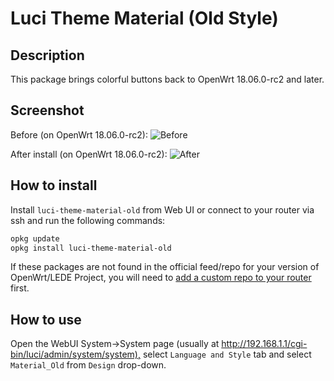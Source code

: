 # Luci Theme Material (Old Style)

## Description

This package brings colorful buttons back to OpenWrt 18.06.0-rc2 and later.

## Screenshot

Before (on OpenWrt 18.06.0-rc2):
![Before](https://raw.githubusercontent.com/stangri/openwrt_packages/master/screenshots/luci-theme-material-old/screenshot01-before.png "before")

After install (on OpenWrt 18.06.0-rc2):
![After](https://raw.githubusercontent.com/stangri/openwrt_packages/master/screenshots/luci-theme-material-old/screenshot01-after.png "after")

## How to install

Install ```luci-theme-material-old``` from Web UI or connect to your router via ssh and run the following commands:

```sh
opkg update
opkg install luci-theme-material-old
```

If these packages are not found in the official feed/repo for your version of OpenWrt/LEDE Project, you will need to [add a custom repo to your router](https://github.com/stangri/openwrt_packages/blob/master/README.md#on-your-router) first.

## How to use

Open the WebUI System->System page (usually at <http://192.168.1.1/cgi-bin/luci/admin/system/system),> select ```Language and Style``` tab and select ```Material_Old``` from ```Design``` drop-down.

